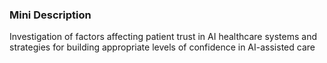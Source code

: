 ### Mini Description

Investigation of factors affecting patient trust in AI healthcare systems and strategies for building appropriate levels of confidence in AI-assisted care
